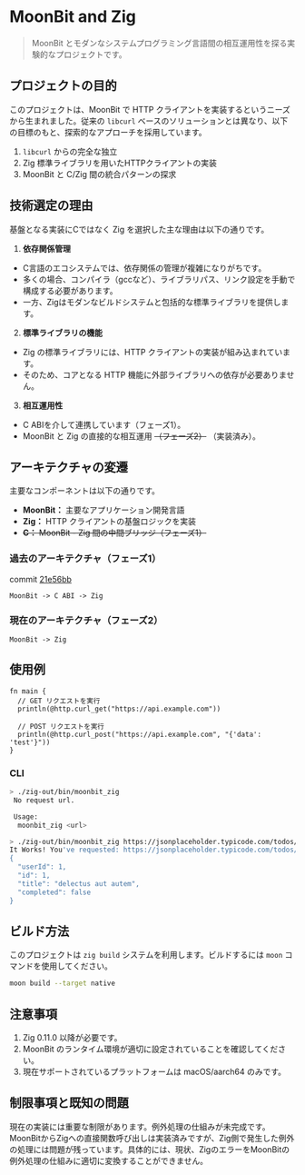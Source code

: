 # MoonBit and Zig

> MoonBit とモダンなシステムプログラミング言語間の相互運用性を探る実験的なプロジェクトです。

## プロジェクトの目的

このプロジェクトは、MoonBit で HTTP クライアントを実装するというニーズから生まれました。従来の `libcurl` ベースのソリューションとは異なり、以下の目標のもと、探索的なアプローチを採用しています。

1. `libcurl` からの完全な独立
2. Zig 標準ライブラリを用いたHTTPクライアントの実装
3. MoonBit と C/Zig 間の統合パターンの探求

## 技術選定の理由

基盤となる実装にCではなく Zig を選択した主な理由は以下の通りです。

1. **依存関係管理**
  * C言語のエコシステムでは、依存関係の管理が複雑になりがちです。
  * 多くの場合、コンパイラ（gccなど）、ライブラリパス、リンク設定を手動で構成する必要があります。
  * 一方、Zigはモダンなビルドシステムと包括的な標準ライブラリを提供します。

2. **標準ライブラリの機能**
  * Zig の標準ライブラリには、HTTP クライアントの実装が組み込まれています。
  * そのため、コアとなる HTTP 機能に外部ライブラリへの依存が必要ありません。

3. **相互運用性**
  * C ABIを介して連携しています（フェーズ1）。
  * MoonBit と Zig の直接的な相互運用 ~~（フェーズ2）~~ （実装済み）。

## アーキテクチャの変遷

主要なコンポーネントは以下の通りです。

* **MoonBit：** 主要なアプリケーション開発言語
* **Zig：** HTTP クライアントの基盤ロジックを実装
* ~~**C：** MoonBit - Zig 間の中間ブリッジ（フェーズ1）~~

### 過去のアーキテクチャ（フェーズ1）

commit [21e56bb](/commit/21e56bb)

```
MoonBit -> C ABI -> Zig
```

### 現在のアーキテクチャ（フェーズ2）

```
MoonBit -> Zig
```

## 使用例

```moonbit
fn main {
  // GET リクエストを実行
  println(@http.curl_get("https://api.example.com"))
  
  // POST リクエストを実行
  println(@http.curl_post("https://api.example.com", "{'data': 'test'}"))
}
```

### CLI

```bash
> ./zig-out/bin/moonbit_zig
 No request url.

 Usage:
  moonbit_zig <url>

> ./zig-out/bin/moonbit_zig https://jsonplaceholder.typicode.com/todos/1
It Works! You've requested: https://jsonplaceholder.typicode.com/todos/1
{
  "userId": 1,
  "id": 1,
  "title": "delectus aut autem",
  "completed": false
}
```

## ビルド方法

このプロジェクトは `zig build` システムを利用します。ビルドするには `moon` コマンドを使用してください。

```bash
moon build --target native
```

## 注意事項

1. Zig 0.11.0 以降が必要です。
2. MoonBit のランタイム環境が適切に設定されていることを確認してください。
3. 現在サポートされているプラットフォームは macOS/aarch64 のみです。

## 制限事項と既知の問題

現在の実装には重要な制限があります。例外処理の仕組みが未完成です。MoonBitからZigへの直接関数呼び出しは実装済みですが、Zig側で発生した例外の処理には問題が残っています。具体的には、現状、ZigのエラーをMoonBitの例外処理の仕組みに適切に変換することができません。
